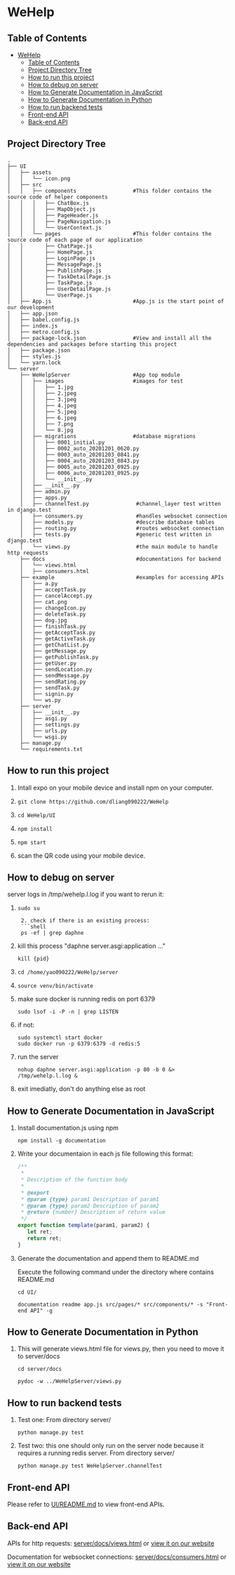 # WeHelp

## Table of Contents
- [WeHelp](#wehelp)
  - [Table of Contents](#table-of-contents)
  - [Project Directory Tree](#project-directory-tree)
  - [How to run this project](#how-to-run-this-project)
  - [How to debug on server](#how-to-debug-on-server)
  - [How to Generate Documentation in JavaScript](#how-to-generate-documentation-in-javascript)
  - [How to Generate Documentation in Python](#how-to-generate-documentation-in-python)
  - [How to run backend tests](#how-to-run-backend-tests)
  - [Front-end API](#front-end-api)
  - [Back-end API](#back-end-api)

## Project Directory Tree

    .
    ├── UI
    │   ├── assets
    │   │   └── icon.png
    │   ├── src
    │   │   ├── components                  #This folder contains the source code of helper components
    │   │   │   ├── ChatBox.js
    │   │   │   ├── MapObject.js
    │   │   │   ├── PageHeader.js
    │   │   │   ├── PageNavigation.js
    │   │   │   └── UserContext.js
    │   │   └── pages                       #This folder contains the source code of each page of our application
    │   │       ├── ChatPage.js
    │   │       ├── HomePage.js
    │   │       ├── LoginPage.js
    │   │       ├── MessagePage.js
    │   │       ├── PublishPage.js
    │   │       ├── TaskDetailPage.js
    │   │       ├── TaskPage.js
    │   │       ├── UserDetailPage.js
    │   │       └── UserPage.js
    │   ├── App.js                          #App.js is the start point of our development
    │   ├── app.json
    │   ├── babel.config.js
    │   ├── index.js
    │   ├── metro.config.js
    │   ├── package-lock.json               #View and install all the dependencies and packages before starting this project
    │   ├── package.json
    │   ├── styles.js
    │   └── yarn.lock
    └── server
        ├── WeHelpServer                    #App top module
        │   ├── images                      #images for test
        │   │   ├── 1.jpg
        │   │   ├── 2.jpeg
        │   │   ├── 3.jpeg
        │   │   ├── 4.jpeg
        │   │   ├── 5.jpeg
        │   │   ├── 6.jpeg
        │   │   ├── 7.png
        │   │   └── 8.jpg
        │   ├── migrations                  #database migrations
        │   │   ├── 0001_initial.py
        │   │   ├── 0002_auto_20201201_0620.py
        │   │   ├── 0003_auto_20201203_0841.py
        │   │   ├── 0004_auto_20201203_0843.py
        │   │   ├── 0005_auto_20201203_0925.py
        │   │   ├── 0006_auto_20201203_0925.py
        │   │   └── __init__.py
        │   ├── __init__.py
        │   ├── admin.py
        │   ├── apps.py
        │   ├── channelTest.py               #channel_layer test written in django.test
        │   ├── consumers.py                 #handles websocket connection
        │   ├── models.py                    #describe database tables
        │   ├── routing.py                   #routes websocket connection
        │   ├── tests.py                     #generic test written in django.test
        │   └── views.py                     #the main module to handle http requests
        ├── docs                             #documentations for backend
        │   └── views.html
        │   ├── consumers.html
        ├── example                          #examples for accessing APIs
        │   ├── a.py
        │   ├── acceptTask.py
        │   ├── cancelAccept.py
        │   ├── cat.png
        │   ├── changeIcon.py
        │   ├── deleteTask.py
        │   ├── dog.jpg
        │   ├── finishTask.py
        │   ├── getAcceptTask.py
        │   ├── getActiveTask.py
        │   ├── getChatList.py
        │   ├── getMessage.py
        │   ├── getPublishTask.py
        │   ├── getUser.py
        │   ├── sendLocation.py
        │   ├── sendMessage.py
        │   ├── sendRating.py
        │   ├── sendTask.py
        │   ├── signin.py
        │   └── ws.py
        ├── server
        │   ├── __init__.py
        │   ├── asgi.py
        │   ├── settings.py
        │   ├── urls.py
        │   └── wsgi.py
        ├── manage.py
        └── requirements.txt


## How to run this project

1.  Intall expo on your mobile device and install npm on your computer.

2.  ```shell
    git clone https://github.com/dliang090222/WeHelp
    ```
3.  ```shell
    cd WeHelp/UI
    ```
4.  ```shell
    npm install
    ```
5.  ```shell
    npm start
    ```
6.  scan the QR code using your mobile device.

## How to debug on server

server logs in /tmp/wehelp.l.log
if you want to rerun it:
1. ```shell
   sudo su

    2. check if there is an existing process:
    ```shell
    ps -ef | grep daphne

3.  kill this process "daphne server.asgi:application ..."
    ```shell
    kill {pid}
    ```
4.  ```shell
    cd /home/yao090222/WeHelp/server
    ```
5.  ```shell
    source venv/bin/activate
    ```
6.  make sure docker is running redis on port 6379
    ```shell
    sudo lsof -i -P -n | grep LISTEN
    ```
7.  if not:
    ```shell
    sudo systemctl start docker
    sudo docker run -p 6379:6379 -d redis:5
    ```
8.  run the server
    ```shell
    nohup daphne server.asgi:application -p 80 -b 0 &> /tmp/wehelp.l.log &
    ```
9.  exit imediatly, don't do anything else as root


## How to Generate Documentation in JavaScript

1.  Install documentation.js using npm

    ```shell
    npm install -g documentation
    ```

2.  Write your documentaion in each js file following this format:

    ```javascript
    /**
     * 
     * Description of the function body
     *
     * @export
     * @param {type} param1 Description of param1
     * @param {type} param2 Description of param2
     * @return {number} Description of return value
     */
    export function template(param1, param2) {
       let ret;
       return ret;
    }
    ```

3.  Generate the documentation and append them to README.md

    Execute the following command under the directory where contains README.md
    
    ```shell
    cd UI/
    ```

    ```shell
    documentation readme app.js src/pages/* src/components/* -s "Front-end API" -g
    ```
    
## How to Generate Documentation in Python

1. This will generate views.html file for views.py, then you need to move it to server/docs
    ```shell
    cd server/docs
    ```

    ```shell
    pydoc -w ../WeHelpServer/views.py
    ```

## How to run backend tests
1. Test one: From directory server/
   ```shell
   python manage.py test
   ```
2. Test two: this one should only run on the server node because it requires a running redis server. From directory server/
   ```shell
   python manage.py test WeHelpServer.channelTest
   ```

## Front-end API
Please refer to [UI/README.md](UI/README.md) to view front-end APIs.


## Back-end API
APIs for http requests: [server/docs/views.html](server/docs/views.html) or [view it on our website](http://34.94.101.183/media/views.html)

Documentation for websocket connections: [server/docs/consumers.html](server/docs/consumers.html) or [view it on our website](http://34.94.101.183/media/consumers.html)

